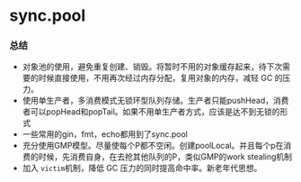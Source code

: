 # sync.pool

### 总结

- 对象池的使用，避免重复创建、销毁。将暂时不用的对象缓存起来，待下次需要的时候直接使用，不用再次经过内存分配，复用对象的内存，减轻 GC 的压力。
- 使用单生产者，多消费模式无锁环型队列存储。生产者只能pushHead，消费者可以popHead和popTail。如果不用单生产者方式，应该是达不到无锁的形式
- 一些常用的gin，fmt，echo都用到了sync.pool
- 充分使用GMP模型。尽量使每个P都不空闲。创建poolLocal。并且每个p在消费的时候，先消费自身，在去抢其他队列的P，类似GMP的work stealing机制
- 加入 `victim`机制，降低 GC 压力的同时提高命中率。新老年代思想。

